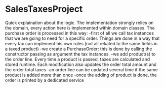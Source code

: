 # SalesTaxesProject
Quick explaination about the logic.
The implementation strongly relies on the domain, every action here is implemented within domain classes.
The purchase order is processed in this way:
-first of all we call tax instances that we are going to need for a specific order. Things are done in a way that every tax can implement his own rules (not all rekated to the same fields in a taxed product)
-we create a PurchaseOrder: this is done by calling the constructor passing as argument the tax instances.
-we add product(s) to the order line. Every time a product is passed, taxes are calculated and stored runtime. Each modification also updates the order total amount and the order total taxes
-an order line can be updated several time if the same product is added more than once
-once the adding of product is done, the order is printed by a dedicated service
